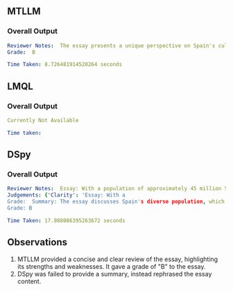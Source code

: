 ## MTLLM
### Overall Output
```yaml
Reviewer Notes:  The essay presents a unique perspective on Spain's cultural and linguistic diversity, emphasizing both the challenges and the appeal of the country. It highlights the efforts Spaniards have made to protect their linguistic heritage amidst various adversities. However, the essay lacks clarity, despite providing significant evidence to support its claims about Spain's demographics, economic standing, multilingual nature, and historical struggles.
Grade:  B
```
```yaml
Time Taken: 8.726481914520264 seconds
```

## LMQL 
### Overall Output
```yaml
Currently Not Available
```

```yaml
Time taken: 
```

## DSpy
### Overall Output
```yaml
Reviewer Notes:  Essay: With a population of approximately 45 million Spaniards and 3.5 million immigrants, Spain is a country of contrasts where the richness of its culture blends it up with the variety of languages and dialects used. Being one of the largest economies worldwide, and the second largest country in Europe, Spain is a very appealing destination for tourists as well as for immigrants from around the globe. Almost all Spaniards are used to speaking at least two different languages, but protecting and preserving that right has not been easy for them. Spaniards have had to struggle with war, ignorance, criticism and the government, in order to preserve and defend what identifies them, and deal with the consequences.
Judgements: {'Clarity': 'Essay: With a
Grade:  Summary: The essay discusses Spain's diverse population, which includes approximately 45 million Spaniards and 3.5 million immigrants. It highlights Spain's cultural richness, linguistic diversity, and its status as one of the largest economies in the world and the second largest country in Europe. The essay also touches on the challenges Spaniards have faced in preserving their linguistic rights amidst war, ignorance, criticism, and governmental issues.
Grade: B
```

```yaml
Time Taken: 17.808086395263672 seconds
```

## Observations
1. MTLLM provided a concise and clear review of the essay, highlighting its strengths and weaknesses. It gave a grade of "B" to the essay.
2. DSpy was failed to provide a summary, instead rephrased the essay content.
